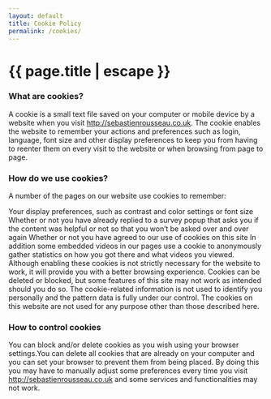 ```yaml
---
layout: default
title: Cookie Policy
permalink: /cookies/
---
```

# {{ page.title | escape }}

### What are cookies?

A cookie is a small text file saved on your computer or mobile device by a website when you visit http://sebastienrousseau.co.uk. The cookie enables the website to remember your actions and preferences such as login, language, font size and other display preferences to keep you from having to reenter them on every visit to the website or when browsing from page to page.

### How do we use cookies?

A number of the pages on our website use cookies to remember:

Your display preferences, such as contrast and color settings or font size
Whether or not you have already replied to a survey popup that asks you if the content was helpful or not so that you won’t be asked over and over again
Whether or not you have agreed to our use of cookies on this site
In addition some embedded videos in our pages use a cookie to anonymously gather statistics on how you got there and what videos you viewed. Although enabling these cookies is not strictly necessary for the website to work, it will provide you with a better browsing experience. Cookies can be deleted or blocked, but some features of this site may not work as intended should you do so. The cookie-related information is not used to identify you personally and the pattern data is fully under our control. The cookies on this website are not used for any purpose other than those described here.

### How to control cookies

You can block and/or delete cookies as you wish using your browser settings.You can delete all cookies that are already on your computer and you can set your browser to prevent them from being placed. By doing this you may have to manually adjust some preferences every time you visit http://sebastienrousseau.co.uk and some services and functionalities may not work.
